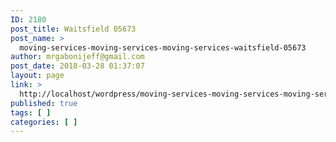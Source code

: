 ```yaml
---
ID: 2180
post_title: Waitsfield 05673
post_name: >
  moving-services-moving-services-moving-services-waitsfield-05673
author: mrgabonijeff@gmail.com
post_date: 2018-03-28 01:37:07
layout: page
link: >
  http://localhost/wordpress/moving-services-moving-services-moving-services-waitsfield-05673/
published: true
tags: [ ]
categories: [ ]
---
```

